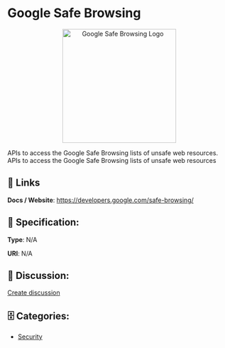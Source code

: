 # Google Safe Browsing
<p align="center">
    <img width="256" src="https://raw.githubusercontent.com/apis-list/apis-list/main/apis/google-safe-browsing/logo_256x256.png" alt="Google Safe Browsing Logo"/>
</p>

APIs to access the Google Safe Browsing lists of unsafe web resources. APIs to access the Google Safe Browsing lists of unsafe web resources

##  🔗 Links
**Docs / Website**: https://developers.google.com/safe-browsing/

## 🧬 Specification:
**Type**: N/A

**URI**: N/A

## 💬 Discussion:
[Create discussion](https://github.com/apis-list/apis-list/discussions/new)

## 🗄️ Categories:
- [Security](https://github.com/apis-list/apis-list#security)



